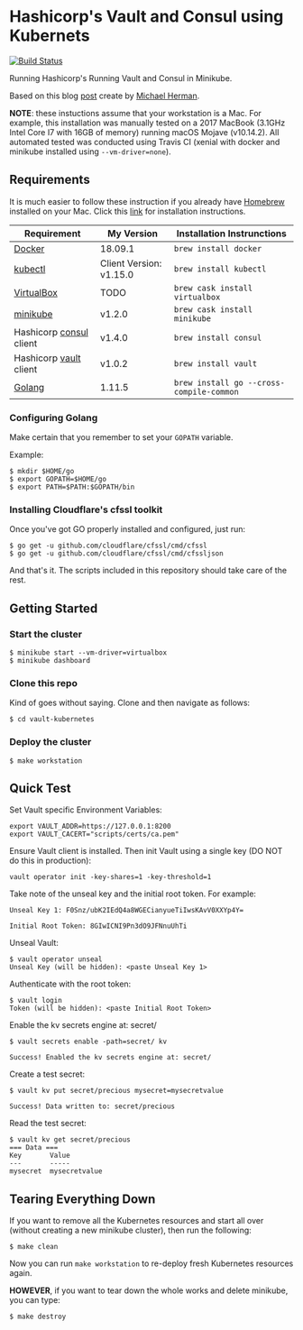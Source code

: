 # Hashicorp's Vault and Consul using Kubernets

[![Build Status](https://travis-ci.org/strongbrent/vault-minikube.svg?branch=master)](https://travis-ci.org/strongbrent/vault-minikube)

Running Hashicorp's Running Vault and Consul in Minikube.

Based on this blog [post](https://testdriven.io/blog/running-vault-and-consul-on-kubernetes/) create by [Michael Herman](https://github.com/mjhea0).

**NOTE**: these instuctions assume that your workstation is a Mac. For example, this installation was manually tested on a 2017 MacBook (3.1GHz Intel Core I7 with 16GB of memory) running macOS Mojave (v10.14.2). All automated tested was conducted using Travis CI (xenial with docker and minikube installed using `--vm-driver=none`).

## Requirements
It is much easier to follow these instruction if you already have [Homebrew](https://brew.sh/) installed on your Mac. Click this [link](https://brew.sh/) for installation instructions.

| Requirement | My Version | Installation Instrunctions |
| ----------- | ------- | -------------------------- |
| [Docker](https://docs.docker.com/docker-for-mac/install/) | 18.09.1 | `brew install docker` |
| [kubectl](https://kubernetes.io/docs/tasks/tools/install-kubectl/) | Client Version: v1.15.0 | `brew install kubectl` |
| [VirtualBox](https://www.virtualbox.org/wiki/Downloads) | TODO | `brew cask install virtualbox` | 
| [minikube](https://kubernetes.io/docs/tasks/tools/install-minikube/) | v1.2.0 | `brew cask install minikube` |
| Hashicorp [consul](https://www.consul.io/) client | v1.4.0 | `brew install consul` |
| Hashicorp [vault](https://www.vaultproject.io/) client| v1.0.2 | `brew install vault` |
| [Golang](https://golang.org/doc/install) | 1.11.5 | `brew install go --cross-compile-common` |

### Configuring Golang

Make certain that you remember to set your `GOPATH` variable.  

Example:
```
$ mkdir $HOME/go
$ export GOPATH=$HOME/go
$ export PATH=$PATH:$GOPATH/bin
```

### Installing Cloudflare's cfssl toolkit
Once you've got GO properly installed and configured, just run:
```
$ go get -u github.com/cloudflare/cfssl/cmd/cfssl
$ go get -u github.com/cloudflare/cfssl/cmd/cfssljson
```
And that's it. The scripts included in this repository should take care of the rest.

## Getting Started

### Start the cluster
```
$ minikube start --vm-driver=virtualbox
$ minikube dashboard
```

### Clone this repo
Kind of goes without saying. Clone and then navigate as follows:
```
$ cd vault-kubernetes
```

### Deploy the cluster
```
$ make workstation
```

## Quick Test
Set Vault specific Environment Variables:
```
export VAULT_ADDR=https://127.0.0.1:8200
export VAULT_CACERT="scripts/certs/ca.pem"
```

Ensure Vault client is installed. Then init Vault using a single key (DO NOT do this in production):
```
vault operator init -key-shares=1 -key-threshold=1
```

Take note of the unseal key and the initial root token. For example:
```
Unseal Key 1: F0Snz/ubK2IEdQ4a8WGECianyueTiIwsKAvV0XXYp4Y=

Initial Root Token: 8GIwICNI9Pn3dO9JFNnuUhTi
```

Unseal Vault:
```
$ vault operator unseal
Unseal Key (will be hidden): <paste Unseal Key 1>
```

Authenticate with the root token:
```
$ vault login
Token (will be hidden): <paste Initial Root Token>
```

Enable the kv secrets engine at: secret/
```
$ vault secrets enable -path=secret/ kv

Success! Enabled the kv secrets engine at: secret/
```

Create a test secret:
```
$ vault kv put secret/precious mysecret=mysecretvalue

Success! Data written to: secret/precious
```

Read the test secret:
```
$ vault kv get secret/precious
=== Data ===
Key       Value
---       -----
mysecret  mysecretvalue
```

## Tearing Everything Down

If you want to remove all the Kubernetes resources and start all over (without creating a new minikube cluster), then run the following:
```
$ make clean
```

Now you can run `make workstation` to re-deploy fresh Kubernetes resources again.

**HOWEVER**, if you want to tear down the whole works and delete minikube, you can type:
```
$ make destroy
```

